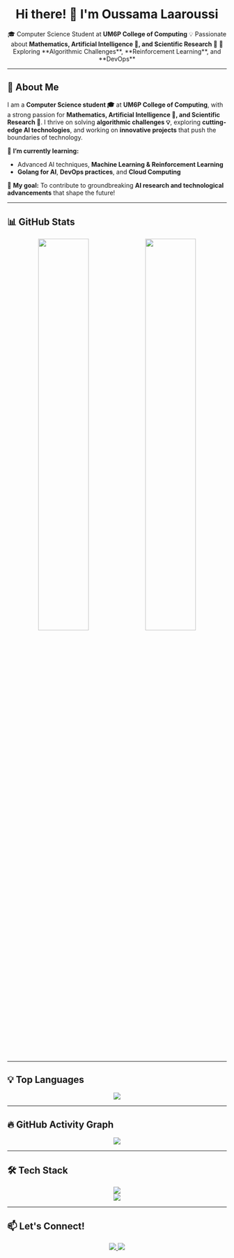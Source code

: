 <h1 align="center">Hi there! 👋 I'm Oussama Laaroussi</h1>

<p align="center">
  🎓 Computer Science Student at <strong>UM6P College of Computing</strong>  
  💡 Passionate about <strong>Mathematics, Artificial Intelligence 🤖, and Scientific Research 🔬</strong>  
  🚀 Exploring **Algorithmic Challenges**, **Reinforcement Learning**, and **DevOps**  
</p>

---

## 🚀 About Me  

I am a **Computer Science student 🎓** at **UM6P College of Computing**, with a strong passion for **Mathematics, Artificial Intelligence 🤖, and Scientific Research 🔬**. I thrive on solving **algorithmic challenges 💡**, exploring **cutting-edge AI technologies**, and working on **innovative projects** that push the boundaries of technology.  

🌱 **I’m currently learning:**  
- Advanced AI techniques, **Machine Learning & Reinforcement Learning**  
- **Golang for AI**, **DevOps practices**, and **Cloud Computing**  

🚀 **My goal:** To contribute to groundbreaking **AI research and technological advancements** that shape the future!  

---

## 📊 GitHub Stats  
<p align="center">
  <img width="48%" src="https://github-readme-stats.vercel.app/api?username=ouvh&show_icons=true&theme=radical" />
  <img width="48%" src="https://github-readme-streak-stats.herokuapp.com/?user=ouvh&theme=radical" />
</p>

---

## 💡 Top Languages  
<p align="center">
  <img src="https://github-readme-stats.vercel.app/api/top-langs/?username=ouvh&layout=compact&theme=radical" />
</p>

---

## 🔥 GitHub Activity Graph  
<p align="center">
  <img src="https://github-readme-activity-graph.vercel.app/graph?username=ouvh&theme=radical" />
</p>

---

## 🛠 Tech Stack  

<div>
	<div id="icons" align="center">
		<a href="https://skillicons.dev">
			<img src="https://skillicons.dev/icons?i=c,cpp,java,js,mysql,html,css,react,py,go,firebase,arduino,assembly" />
		</a>
	</div>
</div>

<div>
	<div id="icons" align="center">
		<a href="https://skillicons.dev">
			<img src="https://skillicons.dev/icons?i=bash,docker,git,vscode,postman" />
		</a>
	</div>
</div>

---

## 📫 Let's Connect!  

<p align="center">
  <a href="https://www.linkedin.com/in/your-profile">
    <img src="https://img.shields.io/badge/LinkedIn-0A66C2?style=for-the-badge&logo=linkedin&logoColor=white" />
  </a>
	<!--
  <a href="https://yourwebsite.com">
    <img src="https://img.shields.io/badge/Website-FF7139?style=for-the-badge&logo=firefox&logoColor=white" />
  </a> -->
  <a href="mailto:oussama.laaroussi@um6p.ma">
    <img src="https://img.shields.io/badge/Email-D14836?style=for-the-badge&logo=gmail&logoColor=white" />
  </a>
</p>

